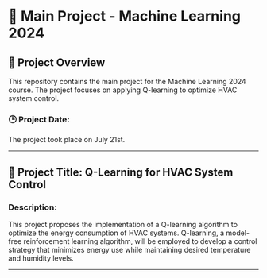 # 💼 **Main Project - Machine Learning 2024**

## 📖 **Project Overview**
This repository contains the main project for the Machine Learning 2024 course. The project focuses on applying Q-learning to optimize HVAC system control.

### 🕒 **Project Date:**
The project took place on July 21st.

---

## 🚀 **Project Title: Q-Learning for HVAC System Control**

### **Description:**
This project proposes the implementation of a Q-learning algorithm to optimize the energy consumption of HVAC systems. Q-learning, a model-free reinforcement learning algorithm, will be employed to develop a control strategy that minimizes energy use while maintaining desired temperature and humidity levels.

---
